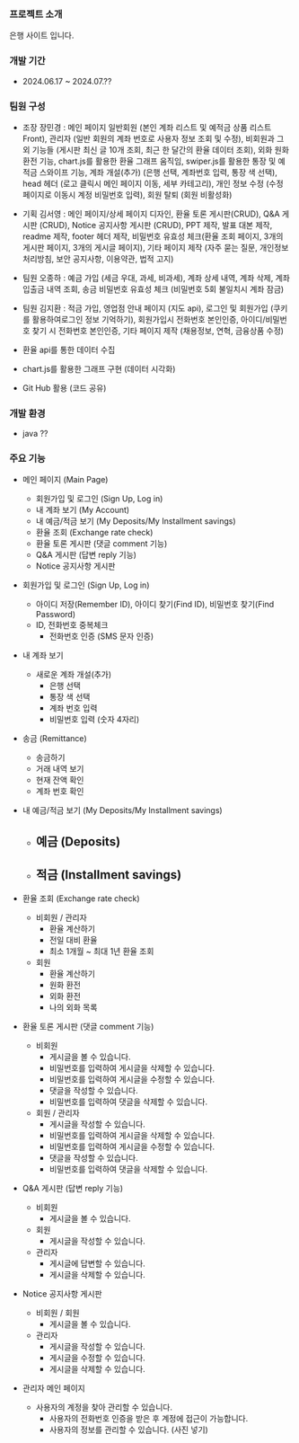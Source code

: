 ### 프로젝트 소개

은행 사이트 입니다.


### 개발 기간

- 2024.06.17 ~ 2024.07.??


### 팀원 구성

- 조장 장민경 : 메인 페이지 일반회원 (본인 계좌 리스트 및 예적금 상품 리스트 Front), 관리자 (일반 회원의 계좌 번호로 사용자 정보 조회 및 수정), 비회원과 그 외 기능들 (게시판 최신 글 10개 조회, 최근 한 달간의 환율 데이터 조회), 외화 원화 환전 기능, chart.js를 활용한 환율 그래프 움직임, swiper.js를 활용한 통장 및 예적금 스와이프 기능, 계좌 개설(추가) (은행 선택, 계좌번호 입력, 통장 색 선택), head 헤더 (로고 클릭시 메인 페이지 이동, 세부 카테고리), 개인 정보 수정 (수정 페이지로 이동시 계정 비밀번호 입력), 회원 탈퇴 (회원 비활성화)
- 기획 김서영 : 메인 페이지/상세 페이지 디자인, 환율 토론 게시판(CRUD), Q&A 게시판 (CRUD), Notice 공지사항 게시판 (CRUD), PPT 제작, 발표 대본 제작, readme 제작, footer 헤더 제작, 비밀번호 유효성 체크(환율 조회 페이지, 3개의 게시판 페이지, 3개의 게시글 페이지), 기타 페이지 제작 (자주 묻는 질문, 개인정보 처리방침, 보안 공지사항, 이용약관, 법적 고지)
- 팀원 오종하 : 예금 가입 (세금 우대, 과세, 비과세), 계좌 상세 내역, 계좌 삭제, 계좌 입출금 내역 조회, 송금 비밀번호 유효성 체크 (비밀번호 5회 불일치시 계좌 잠금)
- 팀원 김지환 : 적금 가입, 영업점 안내 페이지 (지도 api), 로그인 및 회원가입 (쿠키를 활용하여로그인 정보 기억하기), 회원가입시 전화번호 본인인증, 아이디/비밀번호 찾기 시 전화번호 본인인증, 기타 페이지 제작 (채용정보, 연혁, 금융상품 수정)

- 환율 api를 통한 데이터 수집
- chart.js를 활용한 그래프 구현 (데이터 시각화)
- Git Hub 활용 (코드 공유)


### 개발 환경

- java ??


### 주요 기능

- 메인 페이지 (Main Page)
    - 회원가입 및 로그인 (Sign Up, Log in)
    - 내 계좌 보기 (My Account)
    - 내 예금/적금 보기 (My Deposits/My Installment savings)
    - 환율 조회 (Exchange rate check)
    - 환율 토론 게시판 (댓글 comment 기능)
    - Q&A 게시판 (답변 reply 기능)
    - Notice 공지사항 게시판

- 회원가입 및 로그인 (Sign Up, Log in)
    - 아이디 저장(Remember ID), 아이디 찾기(Find ID), 비밀번호 찾기(Find Password)
    - ID, 전화번호 중복체크
        - 전화번호 인증 (SMS 문자 인증)

- 내 계좌 보기
    - 새로운 계좌 개설(추가)
        - 은행 선택
        - 통장 색 선택
        - 계좌 번호 입력
        - 비밀번호 입력 (숫자 4자리)

- 송금 (Remittance)
    - 송금하기
    - 거래 내역 보기
    - 현재 잔액 확인
    - 계좌 번호 확인

- 내 예금/적금 보기 (My Deposits/My Installment savings)
    - 예금 (Deposits)
        - 
    
    - 적금 (Installment savings)
        - 

- 환율 조회 (Exchange rate check)
    - 비회원 / 관리자
        - 환율 계산하기
        - 전일 대비 환율
        - 최소 1개월 ~ 최대 1년 환율 조회
    - 회원
        - 환율 계산하기
        - 원화 환전
        - 외화 환전
        - 나의 외화 목록

- 환율 토론 게시판 (댓글 comment 기능)
    - 비회원
        - 게시글을 볼 수 있습니다.
        - 비밀번호를 입력하여 게시글을 삭제할 수 있습니다.
        - 비밀번호를 입력하여 게시글을 수정할 수 있습니다.
        - 댓글을 작성할 수 있습니다.
        - 비밀번호를 입력하여 댓글을 삭제할 수 있습니다.
    - 회원 / 관리자
        - 게시글을 작성할 수 있습니다.
        - 비밀번호를 입력하여 게시글을 삭제할 수 있습니다.
        - 비밀번호를 입력하여 게시글을 수정할 수 있습니다.
        - 댓글을 작성할 수 있습니다.
        - 비밀번호를 입력하여 댓글을 삭제할 수 있습니다.

- Q&A 게시판 (답변 reply 기능)
    - 비회원
        - 게시글을 볼 수 있습니다.
    - 회원
        - 게시글을 작성할 수 있습니다.
    - 관리자
        - 게시글에 답변할 수 있습니다.
        - 게시글을 삭제할 수 있습니다.

- Notice 공지사항 게시판
    - 비회원 / 회원
        - 게시글을 볼 수 있습니다.
    - 관리자
        - 게시글을 작성할 수 있습니다.
        - 게시글을 수정할 수 있습니다.
        - 게시글을 삭제할 수 있습니다.

- 관리자 메인 페이지
    - 사용자의 계정을 찾아 관리할 수 있습니다.
        - 사용자의 전화번호 인증을 받은 후 계정에 접근이 가능합니다.
        - 사용자의 정보를 관리할 수 있습니다. (사진 넣기)
